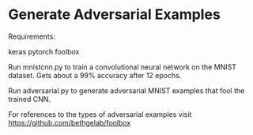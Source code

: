 # Generate Adversarial Examples

Requirements:

keras
pytorch
foolbox


Run mnistcnn.py to train a convolutional neural network on the MNIST dataset. Gets about a 99% accuracy after 12 epochs.

Run adversarial.py to generate adversarial MNIST examples that fool the trained CNN. 

For references to the types of adversarial examples visit https://github.com/bethgelab/foolbox
